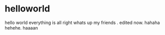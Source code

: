 # helloworld
hello world everything is all right
whats up my friends .
edited now.
hahaha
hehehe.
haaaan
